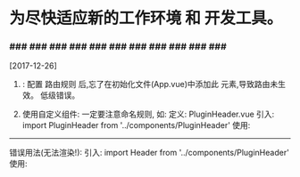 # 为尽快适应新的工作环境 和 开发工具。

### ### ### ### ### ### ### ### ### ### ### ### ###
[2017-12-26]
1. <router-view/>:
配置 路由规则 后,忘了在初始化文件(App.vue)中添加此 元素,导致路由未生效。
低级错误。

2. 使用自定义组件:
一定要注意命名规则, 如:
定义:
PluginHeader.vue
引入:
import PluginHeader from '../components/PluginHeader'
使用:
<plugin-header></plugin-header>
--- ---
错误用法(无法渲染!):
引入:
import Header from '../components/PluginHeader'
使用:
<header></header>
